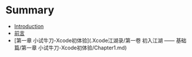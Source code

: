 # Summary

* [Introduction](README.md)
* [前言](.Xcode江湖录/前言.md)
* [第一章 小试牛刀-Xcode初体验](.Xcode江湖录/第一卷 初入江湖 —— 基础篇/第一章 小试牛刀-Xcode初体验/Chapter1.md)

